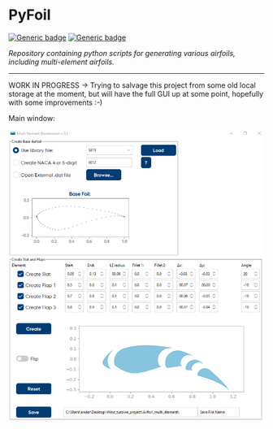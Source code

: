 # PyFoil

<p align="center">
 
 
[![Generic badge](https://img.shields.io/badge/Python-3.9-blue)]()
[![Generic badge](https://img.shields.io/badge/version-0.1.0_a-green)]()
</p>


_Repository containing python scripts for generating various airfoils, including multi-element airfoils._

---


WORK IN PROGRESS -> Trying to salvage this project from some old local storage at the moment, but will have the full GUI up at some point, hopefully with some improvements :-)


Main window:

<img src="./doc/gui.png" width="700">

